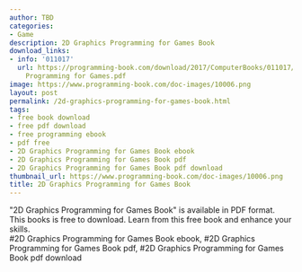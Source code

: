 ```yaml
---
author: TBD
categories:
- Game
description: 2D Graphics Programming for Games Book
download_links:
- info: '011017'
  url: https://programming-book.com/download/2017/ComputerBooks/011017/2D Graphics
    Programming for Games.pdf
image: https://www.programming-book.com/doc-images/10006.png
layout: post
permalink: /2d-graphics-programming-for-games-book.html
tags:
- free book download
- free pdf download
- free programming ebook
- pdf free
- 2D Graphics Programming for Games Book ebook
- 2D Graphics Programming for Games Book pdf
- 2D Graphics Programming for Games Book pdf download
thumbnail_url: https://www.programming-book.com/doc-images/10006.png
title: 2D Graphics Programming for Games Book
---
```


 
<div class="item-desc text-justify">
  "2D Graphics Programming for Games Book" is available in PDF format. This books is free to download. Learn from this free book and enhance your skills.
  <br>
  #2D Graphics Programming for Games Book ebook, #2D Graphics Programming for Games Book pdf, #2D Graphics Programming for Games Book pdf download
</div>